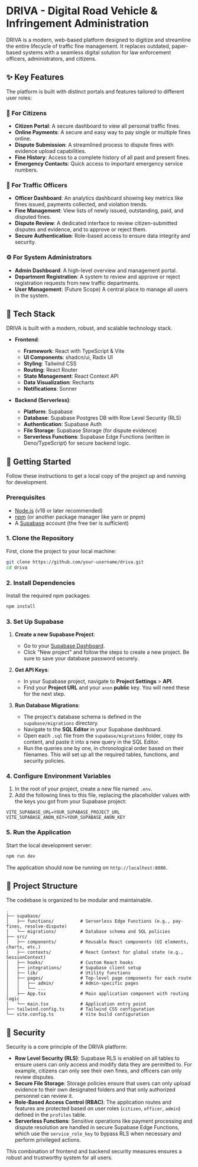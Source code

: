 # DRIVA - Digital Road Vehicle & Infringement Administration

DRIVA is a modern, web-based platform designed to digitize and streamline the entire lifecycle of traffic fine management. It replaces outdated, paper-based systems with a seamless digital solution for law enforcement officers, administrators, and citizens.

## ✨ Key Features

The platform is built with distinct portals and features tailored to different user roles:

### 👤 For Citizens
- **Citizen Portal**: A secure dashboard to view all personal traffic fines.
- **Online Payments**: A secure and easy way to pay single or multiple fines online.
- **Dispute Submission**: A streamlined process to dispute fines with evidence upload capabilities.
- **Fine History**: Access to a complete history of all past and present fines.
- **Emergency Contacts**: Quick access to important emergency service numbers.

### 👮 For Traffic Officers
- **Officer Dashboard**: An analytics dashboard showing key metrics like fines issued, payments collected, and violation trends.
- **Fine Management**: View lists of newly issued, outstanding, paid, and disputed fines.
- **Dispute Review**: A dedicated interface to review citizen-submitted disputes and evidence, and to approve or reject them.
- **Secure Authentication**: Role-based access to ensure data integrity and security.

### ⚙️ For System Administrators
- **Admin Dashboard**: A high-level overview and management portal.
- **Department Registration**: A system to review and approve or reject registration requests from new traffic departments.
- **User Management**: (Future Scope) A central place to manage all users in the system.

## 🚀 Tech Stack

DRIVA is built with a modern, robust, and scalable technology stack.

- **Frontend**:
  - **Framework**: React with TypeScript & Vite
  - **UI Components**: shadcn/ui, Radix UI
  - **Styling**: Tailwind CSS
  - **Routing**: React Router
  - **State Management**: React Context API
  - **Data Visualization**: Recharts
  - **Notifications**: Sonner

- **Backend (Serverless)**:
  - **Platform**: Supabase
  - **Database**: Supabase Postgres DB with Row Level Security (RLS)
  - **Authentication**: Supabase Auth
  - **File Storage**: Supabase Storage (for dispute evidence)
  - **Serverless Functions**: Supabase Edge Functions (written in Deno/TypeScript) for secure backend logic.

## 🚀 Getting Started

Follow these instructions to get a local copy of the project up and running for development.

### Prerequisites

- [Node.js](https://nodejs.org/) (v18 or later recommended)
- [npm](https://www.npmjs.com/) (or another package manager like yarn or pnpm)
- A [Supabase](https://supabase.com/) account (the free tier is sufficient)

### 1. Clone the Repository

First, clone the project to your local machine:
```bash
git clone https://github.com/your-username/driva.git
cd driva
```

### 2. Install Dependencies

Install the required npm packages:
```bash
npm install
```

### 3. Set Up Supabase

1.  **Create a new Supabase Project**:
    - Go to your [Supabase Dashboard](https://app.supabase.com/).
    - Click "New project" and follow the steps to create a new project. Be sure to save your database password securely.

2.  **Get API Keys**:
    - In your Supabase project, navigate to **Project Settings** > **API**.
    - Find your **Project URL** and your `anon` **public** key. You will need these for the next step.

3.  **Run Database Migrations**:
    - The project's database schema is defined in the `supabase/migrations` directory.
    - Navigate to the **SQL Editor** in your Supabase dashboard.
    - Open each `.sql` file from the `supabase/migrations` folder, copy its content, and paste it into a new query in the SQL Editor.
    - Run the queries one by one, in chronological order based on their filenames. This will set up all the required tables, functions, and security policies.

### 4. Configure Environment Variables

1.  In the root of your project, create a new file named `.env`.
2.  Add the following lines to this file, replacing the placeholder values with the keys you got from your Supabase project:

```env
VITE_SUPABASE_URL=YOUR_SUPABASE_PROJECT_URL
VITE_SUPABASE_ANON_KEY=YOUR_SUPABASE_ANON_KEY
```

### 5. Run the Application

Start the local development server:
```bash
npm run dev
```
The application should now be running on `http://localhost:8080`.

## 📂 Project Structure

The codebase is organized to be modular and maintainable.

```
.
├── supabase/
│   ├── functions/          # Serverless Edge Functions (e.g., pay-fines, resolve-dispute)
│   └── migrations/         # Database schema and SQL policies
├── src/
│   ├── components/         # Reusable React components (UI elements, charts, etc.)
│   ├── contexts/           # React Context for global state (e.g., SessionContext)
│   ├── hooks/              # Custom React hooks
│   ├── integrations/       # Supabase client setup
│   ├── lib/                # Utility functions
│   ├── pages/              # Top-level page components for each route
│   │   ├── admin/          # Admin-specific pages
│   │   └── ...
│   ├── App.tsx             # Main application component with routing logic
│   └── main.tsx            # Application entry point
├── tailwind.config.ts      # Tailwind CSS configuration
└── vite.config.ts          # Vite build configuration
```

## 🔐 Security

Security is a core principle of the DRIVA platform:

- **Row Level Security (RLS)**: Supabase RLS is enabled on all tables to ensure users can only access and modify data they are permitted to. For example, citizens can only see their own fines, and officers can only review disputes.
- **Secure File Storage**: Storage policies ensure that users can only upload evidence to their own designated folders and that only authorized personnel can review it.
- **Role-Based Access Control (RBAC)**: The application routes and features are protected based on user roles (`citizen`, `officer`, `admin`) defined in the `profiles` table.
- **Serverless Functions**: Sensitive operations like payment processing and dispute resolution are handled in secure Supabase Edge Functions, which use the `service_role_key` to bypass RLS when necessary and perform privileged actions.

This combination of frontend and backend security measures ensures a robust and trustworthy system for all users.